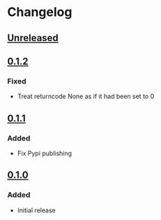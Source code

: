 # Changelog

## [Unreleased][]

[Unreleased]: https://github.com/chaostoolkit-incubator/chaostoolkit-fault/compare/0.1.2...HEAD

## [0.1.2][]

[0.1.2]: https://github.com/chaostoolkit-incubator/chaostoolkit-fault/compare/0.1.1...0.1.2

### Fixed

- Treat returncode None as if it had been set to 0

## [0.1.1][]

[0.1.1]: https://github.com/chaostoolkit-incubator/chaostoolkit-fault/compare/0.1.0...0.1.1

### Added

- Fix Pypi publishing

## [0.1.0][]

[0.1.0]: https://github.com/chaostoolkit-incubator/chaostoolkit-fault/tree/0.1.0

### Added

- Initial release
